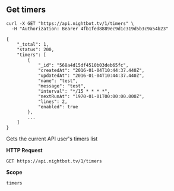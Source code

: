 ## Get timers

```cURL
curl -X GET "https://api.nightbot.tv/1/timers" \
  -H "Authorization: Bearer 4fb1fed8889ec9d1c319d5b3c9a54b23"

{
    "_total": 1,
    "status": 200,
    "timers": [
        {
            "_id": "568a4d15df4510b03deb65fc",
            "createdAt": "2016-01-04T10:44:37.440Z",
            "updatedAt": "2016-01-04T10:44:37.440Z",
            "name": "test",
            "message": "test",
            "interval": "*/15 * * * *",
            "nextRunAt": "1970-01-01T00:00:00.000Z",
            "lines": 2,
            "enabled": true
        },
        ...
    ]
}
```

Gets the current API user's timers list

**HTTP Request**

`GET https://api.nightbot.tv/1/timers`

**Scope**

`timers`